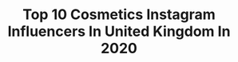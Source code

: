 ---
title: Top 10 Cosmetics Instagram Influencers In United Kingdom In 2020
description: >-
  Find top cosmetics Instagram influencers in United Kingdom in 2020. Most popular hashtags: #creativemakeup #neonmakeup #editorialmakeup.
platform: Instagram
hits: 426
text_top: Identify the best Instagram influencers on inBeat.
text_bottom: Our database has 426 Instagram influencers like this in United Kingdom for you to collaborate.
profiles:
  - username: "muberry_"
    fullname: >-
      Alex
    bio: >-
      Hi, I'm Alex 🏴󠁧󠁢󠁳󠁣󠁴󠁿 🇵🇱 23 but feeling like 80 💌 for buisness/ PR enquiries alext66@hotmail.co.uk code "Muberry" for 10% off Unicorn Cosmetics
    location: "United Kingdom"
    followers: 4765
    engagement: 2721
    commentsToLikes: 0.479030
    id: ck6u2tu78tvc20j71ph5035xx
    verified: false
    hashtags: "#unleashyourinnerartist, #abhjunkies, #cutcreasemakeup, #colourpopcosmetics"
  - username: "jaimecoburn"
    fullname: >-
      Jaime Coburn
    bio: >-
      Chameleon Soul. @burn.cosmetics coming soon 👀 Enquires: contact.jaimecoburn@gmail.com
    location: "United Kingdom"
    followers: 21846
    engagement: 1095
    commentsToLikes: 0.060832
    id: ck5zzlasnby6j0i14pvq9yvja
    verified: false
    hashtags: "#robot, #skull, #mehronhun, #skullmakeup"
  - username: "shannonharrisonmakeup"
    fullname: >-
      shannon harrison
    bio: >-
      Senior artist at Plouise Makeup Academy. code LILSHAN10 to save money on plouise fashion, cosmetics and courses 🦋
    location: "United Kingdom"
    followers: 41816
    engagement: 253
    commentsToLikes: 0.055605
    id: ck13bpmmbwka50i19u3mlffs2
    verified: false
    hashtags: ""
  - username: "jodieannstark"
    fullname: >-
      Jodie Stark
    bio: >-
      Tattooer|Wife|Mama Baba No2 Dec🤰 Owner- @studiotwo23 Portfolio-@jodiestarktattoo Home life-@housestarkhome Cosmetics business leader - @cloudofluxe
    location: "United Kingdom"
    followers: 163320
    engagement: 423
    commentsToLikes: 0.027833
    id: ck5ckomg9xb2g0i113tfewhrh
    verified: false
    hashtags: "#2under2, #pregnancy, #newnursery, #mumlife"
  - username: "amyrosewalker"
    fullname: >-
      𝒜𝓂𝓎𝓇𝑜𝓈𝑒 ♡
    bio: >-
      ❥ Brighton, UK Beauty, Fashion & Lifestyle 🍂 Businesses: xxamyrose@gmail.com ✉ YouTube: 495K 🤍 @amyrosehome 🤍 @amyrose.cosmetics WATCH NOW ⇩🤍
    location: "United Kingdom"
    followers: 57832
    engagement: 358
    commentsToLikes: 0.046813
    id: ck13a0yveo2uv0i197q5tta64
    verified: false
    hashtags: "#blackfriday, #ad, #giveaway"
  - username: "niesia25"
    fullname: >-
      Agnieszka
    bio: >-
      Youtuber 🎥 vlogger 📷 influencer 💻 Niesia25 190k 🎬 Eco cosmetic lover 🌱💄 Mama of James 🧒🏼 🎮 and Alek 👦🏼 ⚽️ Wife to Gavin👨🏻 Nieesia25@yahoo.co.uk 💌
    location: "United Kingdom"
    followers: 90243
    engagement: 203
    commentsToLikes: 0.044187
    id: ck13d2s903dut0i19sw7gga0s
    verified: false
    hashtags: "#nieesia25, #spf, #niesia25, #projektdenko"
  - username: "connorthomsonmckay"
    fullname: >-
      𝐂𝐨𝐧𝐧𝐨𝐫 𝐓𝐡𝐨𝐦𝐬𝐨𝐧 𝐌𝐜𝐊𝐚𝐲
    bio: >-
      MENSWEAR | COSMETICS | FITNESS | TRAVEL Scottish boy based in Bath ConnorThomsonMcKay@gmail.com
    location: "United Kingdom"
    followers: 4617
    engagement: 1600
    commentsToLikes: 0.075975
    id: ckapa7oarv1wp0i78t8pjna6v
    verified: false
    hashtags: ""
  - username: "kingarusin"
    fullname: >-
      Kinga Rusin- Official Profile
    bio: >-
      TV HOST, the owner of eco cosmetic brand Pat&Rub💚 (est. 2008) shop: www.patandrub.eu kontakt: kingarusin.pr@gmail.com
    location: "United Kingdom"
    followers: 524983
    engagement: 309
    commentsToLikes: 0.016580
    id: ck6tund1uhauv0j71pvhb1uiu
    verified: true
    hashtags: "#ponad, #nowa, #prawakobiet, #nieskladamyparasolek"
  - username: "nora1352"
    fullname: >-
      Nora Bo Awadh NB
    bio: >-
      السعوديه🇸🇦🌴 Snapchat 👻: nora1352 +966 59 151 1550 00966533591301 @nora_cosmetic_#نوره_بوعوض
    location: "United Kingdom"
    followers: 3187787
    engagement: 61
    commentsToLikes: 0.070744
    id: ck0u1vh3ey4vv0i19txo3t3uw
    verified: true
    hashtags: ""
  - username: "rocktheestyle"
    fullname: >-
      Dr. Tina
    bio: >-
      ➰ Cosmetic Dentist 〰️ Creating fashion trends in dentistry ➰ Founder & Creative Director of @baline 📍 LONDON
    location: "United Kingdom"
    followers: 31424
    engagement: 289
    commentsToLikes: 0.105386
    id: ck6tmm2ng83bc0j71fik9ifci
    verified: false
    hashtags: "#kinraden, #kinradenjewelry, #sustainablity, #tb"
---